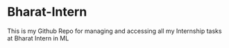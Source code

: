 # Bharat-Intern
This is my Github Repo for managing and accessing all my Internship tasks at Bharat Intern in ML
